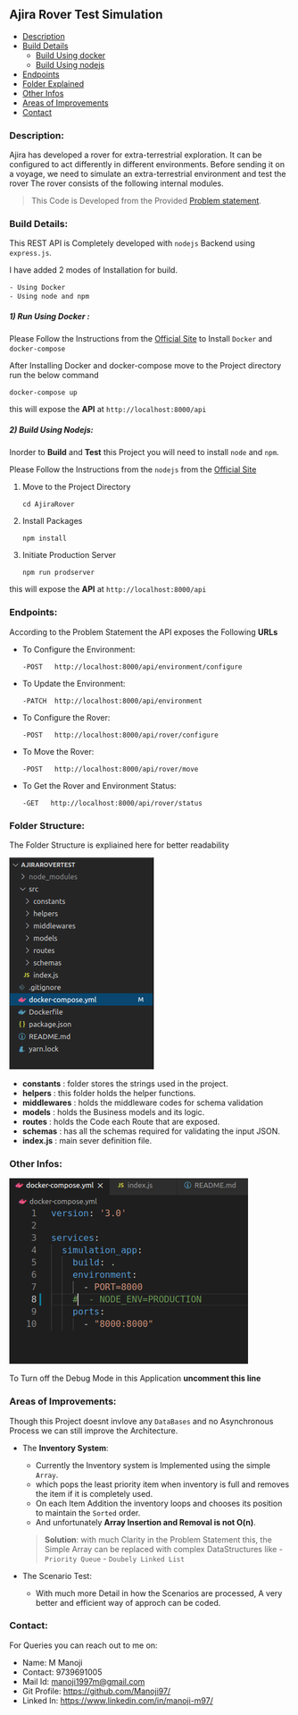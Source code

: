 ## Ajira Rover Test Simulation

- [Description](#description)
- [Build Details](#build)
    - [Build Using docker](#docker)
    - [Build Using nodejs](#node)
- [Endpoints](#endpoints)
- [Folder Explained](#folder)
- [Other Infos](#info)
- [Areas of Improvements](#imrpovements)
- [Contact](#contact)

<a name="description"></a>

### Description:
Ajira has developed a rover for extra-terrestrial exploration. It can be configured to act differently in different environments. Before sending it on a voyage, we need to simulate an extra-terrestrial environment and test the rover The rover consists of the following internal modules.


> This Code is Developed from the Provided [Problem statement](https://cdn.skillenza.com/files/50311d7b-e4a7-4a4e-8be0-b5350326a467/ProblemStatement.pdf).

<a name="build"></a>

### Build Details:

This REST API is Completely developed with `nodejs` Backend using `express.js`.

I have added 2 modes of Installation for build.

    - Using Docker
    - Using node and npm

<a name="docker"></a>

##### 1) Run Using Docker :

Please Follow the Instructions from the [Official Site](https://www.docker.com/products/docker-desktop) to Install `Docker` and `docker-compose`

After Installing Docker and docker-compose move to the Project directory run the below command

```docker
docker-compose up
```
this will expose the **API** at `http://localhost:8000/api`

<a name="node"></a>

##### 2) Build Using Nodejs:
    
Inorder to **Build** and **Test** this Project you will need to install `node` and `npm`.

Please Follow the Instructions from the `nodejs` from the [Official Site](https://nodejs.org/en/download/)

1)  Move to the Project Directory
    ```Docker
    cd AjiraRover
    ```
2) Install Packages
    ```Docker
    npm install
    ```
3) Initiate Production Server
    ```Docker
    npm run prodserver
    ```
this will expose the **API** at `http://localhost:8000/api`

<a name="endpoints"></a>

### Endpoints:

According to the Problem Statement the API exposes the Following **URLs**


- To Configure the Environment:
    ```Docker
    -POST   http://localhost:8000/api/environment/configure
    ```

- To Update the Environment:
    ```Docker
    -PATCH  http://localhost:8000/api/environment
    ```
 - To Configure the Rover:
    ```Docker
    -POST   http://localhost:8000/api/rover/configure
    ```
 - To Move the Rover:
    ```Docker
    -POST   http://localhost:8000/api/rover/move
    ```
 - To Get the Rover and Environment Status:
    ```Docker
    -GET   http://localhost:8000/api/rover/status
    ```

<a name="folder"></a>

### Folder Structure:

The Folder Structure is expliained here for better readability

![Folder Structure](./assets/folder_structure.png)

- **constants** : folder stores the strings used in the project.
- **helpers** : this folder holds the helper functions.
- **middlewares** : holds the middleware codes for schema validation
- **models** : holds the Business models and its logic.
- **routes** : holds the Code each Route that are exposed.
- **schemas** : has all the schemas required for validating the input JSON.
- **index.js** : main sever definition file.  

<a name="info"></a>

### Other Infos:
![change debug mode](./assets/docker-compose.png)

To Turn off the Debug Mode in this Application **uncomment this line**

<a name="imrpovements"></a>

### Areas of Improvements:
Though this Project doesnt invlove any `DataBases` and no Asynchronous Process we can still improve the Architecture.

- The **Inventory System**:
    - Currently the Inventory system is Implemented using the simple `Array`.
    - which pops the least priority item when inventory is full and removes the item if it is completely used.
    - On each Item Addition the inventory loops and chooses its position to maintain the `Sorted` order.
    - And unfortunately **Array Insertion and Removal is not O(n)**.

    
    >**Solution**: 
        with much Clarity in the Problem Statement this,
        the Simple Array can be replaced with complex DataStructures like 
            - `Priority Queue`
            - `Doubely Linked List`

- The Scenario Test:
    - With much more Detail in how the Scenarios are processed, A very better and efficient way of approch can be coded.


<a name="contact"></a>

### Contact:
For Queries you can reach out to me on:

- Name:          M Manoji
- Contact:       9739691005
- Mail Id:       manoji1997m@gmail.com
- Git Profile:   https://github.com/Manoji97/
- Linked In:     https://www.linkedin.com/in/manoji-m97/ 
